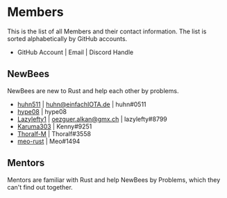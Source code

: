 # Members

This is the list of all Members and their contact information.
The list is sorted alphabetically by GitHub accounts.

- GitHub Account | Email | Discord Handle

## NewBees

NewBees are new to Rust and help each other by problems.
- <a href="https://github.com/huhn511" target="blank">huhn511</a> | <huhn@einfachIOTA.de> | huhn#0511
- <a href="https://github.com/hype08" target="blank">hype08</a> | hype08
- <a href="https://github.com/lazylefteye" target="blank">Lazylefty1</a> | <oezguer.alkan@gmx.ch> | lazylefty#8799
- <a href="https://github.com/Karuma303" target="_blank">Karuma303</a> | Ƙenny#9251
- <a href="https://github.com/Thoralf-M" target="_blank">Thoralf-M</a> | Thoralf#3558
- <a href="https://github.com/meo-rust" target="_blank">meo-rust</a> | Meo#1494

## Mentors

Mentors are familiar with Rust and help NewBees by Problems, which they can't find out together.
